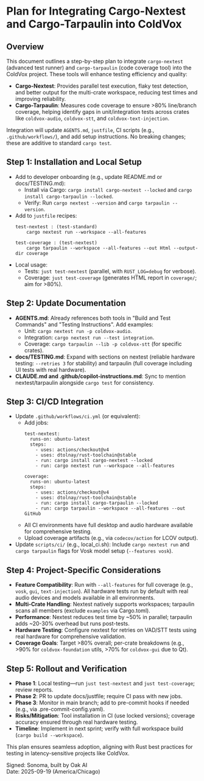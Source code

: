 # Plan for Integrating Cargo-Nextest and Cargo-Tarpaulin into ColdVox

## Overview
This document outlines a step-by-step plan to integrate `cargo-nextest` (advanced test runner) and `cargo-tarpaulin` (code coverage tool) into the ColdVox project. These tools will enhance testing efficiency and quality:
- **Cargo-Nextest**: Provides parallel test execution, flaky test detection, and better output for the multi-crate workspace, reducing test times and improving reliability.
- **Cargo-Tarpaulin**: Measures code coverage to ensure >80% line/branch coverage, helping identify gaps in unit/integration tests across crates like `coldvox-audio`, `coldvox-stt`, and `coldvox-text-injection`.

Integration will update `AGENTS.md`, `justfile`, CI scripts (e.g., `.github/workflows/`), and add setup instructions. No breaking changes; these are additive to standard `cargo test`.

## Step 1: Installation and Local Setup
- Add to developer onboarding (e.g., update README.md or docs/TESTING.md):
  - Install via Cargo: `cargo install cargo-nextest --locked` and `cargo install cargo-tarpaulin --locked`.
  - Verify: Run `cargo nextest --version` and `cargo tarpaulin --version`.
- Add to `justfile` recipes:
  ```
  test-nextest : (test-standard)
      cargo nextest run --workspace --all-features

  test-coverage : (test-nextest)
      cargo tarpaulin --workspace --all-features --out Html --output-dir coverage
  ```
- Local usage:
  - Tests: `just test-nextest` (parallel, with `RUST_LOG=debug` for verbose).
  - Coverage: `just test-coverage` (generates HTML report in `coverage/`; aim for >80%).

## Step 2: Update Documentation
- **AGENTS.md**: Already references both tools in "Build and Test Commands" and "Testing Instructions". Add examples:
  - Unit: `cargo nextest run -p coldvox-audio`.
  - Integration: `cargo nextest run --test integration`.
  - Coverage: `cargo tarpaulin --lib -p coldvox-stt` (for specific crates).
- **docs/TESTING.md**: Expand with sections on nextest (reliable hardware testing: `--retries 3` for stability) and tarpaulin (full coverage including UI tests with real hardware).
- **CLAUDE.md and .github/copilot-instructions.md**: Sync to mention nextest/tarpaulin alongside `cargo test` for consistency.

## Step 3: CI/CD Integration
- Update `.github/workflows/ci.yml` (or equivalent):
  - Add jobs:
    ```
    test-nextest:
      runs-on: ubuntu-latest
      steps:
        - uses: actions/checkout@v4
        - uses: dtolnay/rust-toolchain@stable
        - run: cargo install cargo-nextest --locked
        - run: cargo nextest run --workspace --all-features

    coverage:
      runs-on: ubuntu-latest
      steps:
        - uses: actions/checkout@v4
        - uses: dtolnay/rust-toolchain@stable
        - run: cargo install cargo-tarpaulin --locked
        - run: cargo tarpaulin --workspace --all-features --out GitHub
    ```
  - All CI environments have full desktop and audio hardware available for comprehensive testing.
  - Upload coverage artifacts (e.g., via `codecov/action` for LCOV output).
- Update `scripts/ci/` (e.g., local_ci.sh): Include `cargo nextest run` and `cargo tarpaulin` flags for Vosk model setup (`--features vosk`).

## Step 4: Project-Specific Considerations
- **Feature Compatibility**: Run with `--all-features` for full coverage (e.g., `vosk`, `gui`, `text-injection`). All hardware tests run by default with real audio devices and models available in all environments.
- **Multi-Crate Handling**: Nextest natively supports workspaces; tarpaulin scans all members (exclude `examples` via Cargo.toml).
- **Performance**: Nextest reduces test time by ~50% in parallel; tarpaulin adds ~20-30% overhead but runs post-tests.
- **Hardware Testing**: Configure nextest for retries on VAD/STT tests using real hardware for comprehensive validation.
- **Coverage Goals**: Target >80% overall; per-crate breakdowns (e.g., >90% for `coldvox-foundation` utils, >70% for `coldvox-gui` due to Qt).

## Step 5: Rollout and Verification
- **Phase 1**: Local testing—run `just test-nextest` and `just test-coverage`; review reports.
- **Phase 2**: PR to update docs/justfile; require CI pass with new jobs.
- **Phase 3**: Monitor in main branch; add to pre-commit hooks if needed (e.g., via .pre-commit-config.yaml).
- **Risks/Mitigation**: Tool installation in CI (use locked versions); coverage accuracy ensured through real hardware testing.
- **Timeline**: Implement in next sprint; verify with full workspace build (`cargo build --workspace`).

This plan ensures seamless adoption, aligning with Rust best practices for testing in latency-sensitive projects like ColdVox.

Signed: Sonoma, built by Oak AI  
Date: 2025-09-19 (America/Chicago)